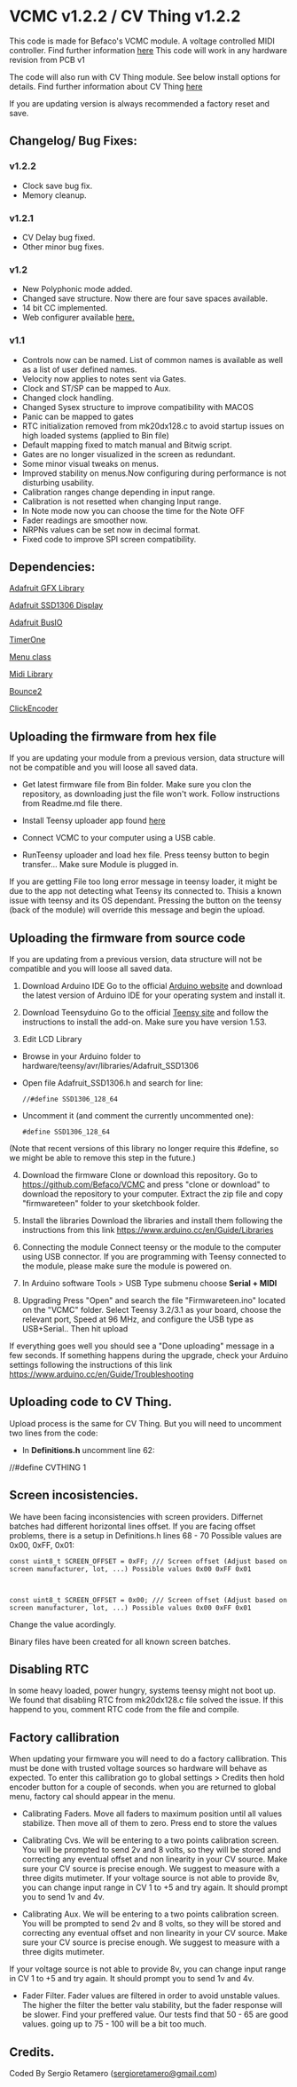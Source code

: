 # VCMC v1.2.2 / CV Thing v1.2.2
This code is made for Befaco's VCMC module. A voltage controlled MIDI controller.
Find further information [here](https://www.befaco.org/vcmc-2/)
This code will work in any hardware revision from PCB v1

The code will also run with CV Thing module. See below install options for details. Find further information about CV Thing [here](https://www.befaco.org/CV_thing/)

If you are updating version is always recommended a factory reset and save.


## Changelog/ Bug Fixes:

### v1.2.2
- Clock save bug fix.
- Memory cleanup.

### v1.2.1
- CV Delay bug fixed.
- Other minor bug fixes.

### v1.2
- New Polyphonic mode added.
- Changed save structure. Now there are four save spaces available.
- 14 bit CC implemented.
- Web configurer available [here.](https://www.befaco.org/VCMCconfig/) 

### v1.1
- Controls now can be named. List of common names is available as well as a list of user defined names.
- Velocity now applies to notes sent via Gates.
- Clock and ST/SP can be mapped to Aux.
- Changed clock handling.
- Changed Sysex structure to improve compatibility with MACOS 
- Panic can be mapped to gates
- RTC initialization removed from mk20dx128.c to avoid startup issues on high loaded systems (applied to Bin file)
- Default mapping fixed to match manual and Bitwig script.
- Gates are no longer visualized in the screen as redundant.
- Some minor visual tweaks on menus.
- Improved stability on menus.Now configuring during performance is not disturbing usability.
- Calibration ranges change depending in input range.
- Calibration is not resetted when changing Input range.
- In Note mode now you can choose the time for the Note OFF
- Fader readings are smoother now.
- NRPNs  values can be set now in decimal format.
- Fixed code to improve SPI screen compatibility.


## Dependencies:

[Adafruit GFX Library](https://github.com/adafruit/Adafruit-GFX-Library)

[Adafruit SSD1306 Display](https://github.com/adafruit/Adafruit_SSD1306)

[Adafruit BusIO](https://github.com/adafruit/Adafruit_BusIO)

[TimerOne](http://playground.arduino.cc/Code/Timer1)

[Menu class](https://forum.arduino.cc/index.php?topic=353045.0)

[Midi Library](https://github.com/FortySevenEffects/arduino_midi_library)

[Bounce2](https://github.com/thomasfredericks/Bounce2)

[ClickEncoder](https://github.com/0xPIT/encoder)


## Uploading the firmware from hex file

If you are updating your module from a previous version, data structure will not be compatible and you will loose all saved data.


- Get latest firmware file from Bin folder. Make sure you clon the repository, as downloading just the file won't work. Follow instructions from Readme.md file there.

- Install Teensy uploader app found [here](https://www.pjrc.com/teensy/loader.html)

- Connect VCMC to your computer using a USB cable.

- RunTeensy uploader and load hex file. Press teensy button to begin transfer... Make sure Module is plugged in.

If you are getting  File too long error message in teensy loader, it might be due to the app not detecting what Teensy its connected to.
Thisis a known issue with teensy and its OS dependant. Pressing the button on the teensy (back of the module) will override this message and begin the upload. 

## Uploading the firmware from source code

If you are updating from a previous version, data structure will not be compatible and you will loose all saved data.

1. Download Arduino IDE
Go to the official [Arduino website](https://www.arduino.cc/en/Main/Software) and download the latest version of Arduino IDE for your operating system and install it.

2. Download Teensyduino
Go to the official [Teensy site](https://www.pjrc.com/teensy/teensyduino.html) and follow the instructions to install the add-on.
Make sure you have version 1.53.

3. Edit LCD Library

  * Browse in your Arduino folder to hardware/teensy/avr/libraries/Adafruit_SSD1306

  * Open file Adafruit_SSD1306.h and search for line:

    `//#define SSD1306_128_64`

  * Uncomment it (and comment the currently uncommented one):

    `#define SSD1306_128_64`

  (Note that recent versions of this library no longer require this #define, so we might be able to remove this step in the future.)

4. Download the firmware 
  Clone or download this repository. Go to https://github.com/Befaco/VCMC and press "clone or download" to download the repository to your computer. Extract the zip file and copy "firmwareteen" folder to your sketchbook folder. 

5. Install the libraries
  Download the libraries and install them following the instructions from this link https://www.arduino.cc/en/Guide/Libraries

6. Connecting the module
  Connect teensy or the module to the computer using USB connector.  If you are programming with Teensy connected to the module, please make sure the module is powered on. 

7. In  Arduino software Tools > USB Type submenu  choose **Serial + MIDI**

8. Upgrading
  Press "Open" and search the file "Firmwareteen.ino" located on the "VCMC" folder. 
  Select Teensy 3.2/3.1 as your board, choose the relevant port, Speed at 96 MHz, and configure the USB type as USB+Serial.. Then hit upload

If everything goes well you should see a "Done uploading" message in a few seconds. If something happens during the upgrade, check your Arduino settings following the instructions of this link https://www.arduino.cc/en/Guide/Troubleshooting

## Uploading code to CV Thing.
Upload process is the same for CV Thing. But you will need to uncomment two lines from the code:

- In **Definitions.h** uncomment line 62:

//#define CVTHING 1

## Screen incosistencies.

We have been facing inconsistencies with screen providers. Differnet batches had different horizontal lines offset. 
If you are facing offset problems, there is a setup in Definitions.h lines 68 - 70 Possible values are  0x00, 0xFF, 0x01:


	const uint8_t SCREEN_OFFSET = 0xFF; /// Screen offset (Adjust based on screen manufacturer, lot, ...) Possible values 0x00 0xFF 0x01



	const uint8_t SCREEN_OFFSET = 0x00; /// Screen offset (Adjust based on screen manufacturer, lot, ...) Possible values 0x00 0xFF 0x01



Change the value acordingly.

Binary files have been created for all known screen batches.

## Disabling RTC
In some heavy loaded, power hungry, systems teensy might not boot up. 
We found that disabling RTC from mk20dx128.c file solved the issue. If this happend to you, comment RTC code from the file and compile.

## Factory callibration
When updating your firmware you will need to do a factory callibration. This must be done with trusted voltage sources so hardware will behave as expected.
To enter this callibration go to global settings > Credits then hold encoder button for a couple of seconds. when you are returned to global menu, factory cal should appear in the menu.


- Calibrating Faders.
Move all faders to maximum position until all values stabilize. Then move all of them to zero. Press end to store the values

- Calibrating Cvs.
We will be entering to a two points calibration screen. You will be prompted to send 2v and 8 volts, so they will be stored and correcting any eventual offset and non linearity in your CV source.
Make sure your CV source is precise enough. We suggest to measure with a three digits mutimeter.
If your voltage source is not able to provide 8v, you can change input range in CV 1 to +5 and try again. It should prompt you to send 1v and 4v.

 - Calibrating Aux.
We will be entering to a two points calibration screen. You will be prompted to send 2v and 8 volts, so they will be stored and correcting any eventual offset and non linearity in your CV source.
Make sure your CV source is precise enough. We suggest to measure with a three digits mutimeter. 

If your voltage source is not able to provide 8v, you can change input range in CV 1 to +5 and try again. It should prompt you to send 1v and 4v.


- Fader Filter.
Fader values are filtered in order to avoid unstable values. The higher the filter the better valu stability, but the fader response will be slower.
Find your preffered value. Our tests find that 50 - 65 are good values. going up to 75 - 100 will be a bit too much. 

## Credits.

Coded By Sergio Retamero (sergioretamero@gmail.com)




